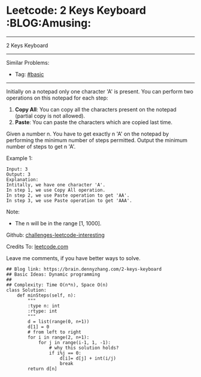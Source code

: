 # Leetcode: 2 Keys Keyboard     :BLOG:Amusing:


---

2 Keys Keyboard  

---

Similar Problems:  
-   Tag: [#basic](https://brain.dennyzhang.com/tag/basic)

---

Initially on a notepad only one character 'A' is present. You can perform two operations on this notepad for each step:  

1.  ****Copy All****: You can copy all the characters present on the notepad (partial copy is not allowed).
2.  ****Paste****: You can paste the characters which are copied last time.

Given a number n. You have to get exactly n 'A' on the notepad by performing the minimum number of steps permitted. Output the minimum number of steps to get n 'A'.  

Example 1:  

    Input: 3
    Output: 3
    Explanation:
    Intitally, we have one character 'A'.
    In step 1, we use Copy All operation.
    In step 2, we use Paste operation to get 'AA'.
    In step 3, we use Paste operation to get 'AAA'.

Note:  
-   The n will be in the range [1, 1000].

Github: [challenges-leetcode-interesting](https://github.com/DennyZhang/challenges-leetcode-interesting/tree/master/2-keys-keyboard)  

Credits To: [leetcode.com](https://leetcode.com/problems/2-keys-keyboard/description/)  

Leave me comments, if you have better ways to solve.  

    ## Blog link: https://brain.dennyzhang.com/2-keys-keyboard
    ## Basic Ideas: Dynamic programming
    ##
    ## Complexity: Time O(n*n), Space O(n)
    class Solution:
        def minSteps(self, n):
            """
            :type n: int
            :rtype: int
            """
            d = list(range(0, n+1))
            d[1] = 0
            # from left to right
            for i in range(2, n+1):
                for j in range(i-1, 1, -1):
                    # why this solution holds?
                    if i%j == 0:
                        d[i]= d[j] + int(i/j)
                        break
            return d[n]